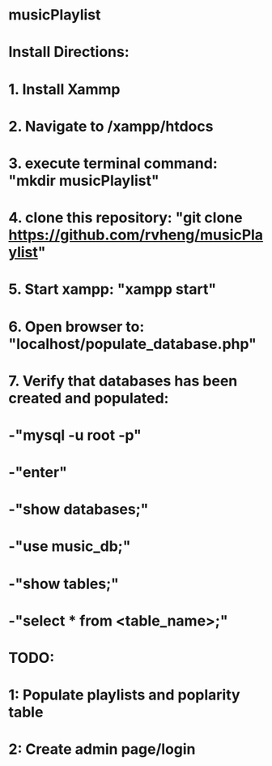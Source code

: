 # musicPlaylist

# Install Directions:

# 1. Install Xammp
# 2. Navigate to /xampp/htdocs
# 3. execute terminal command: "mkdir musicPlaylist"
# 4. clone this repository: "git clone https://github.com/rvheng/musicPlaylist"
# 5. Start xampp: "xampp start"
# 6. Open browser to: "localhost/populate_database.php"
# 7. Verify that databases has been created and populated:
# 	-"mysql -u root -p"
#	-"enter"
#	-"show databases;"
#	-"use music_db;"
#	-"show tables;"
#	-"select * from <table_name>;"


# TODO: 
# 1: Populate playlists and poplarity table
# 2: Create admin page/login

